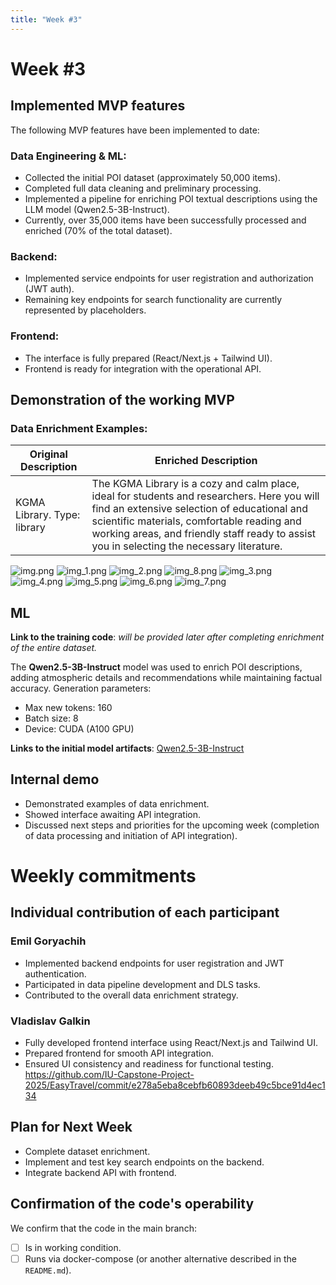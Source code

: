 ```yaml
---
title: "Week #3"
---
```


# **Week #3**

## Implemented MVP features

The following MVP features have been implemented to date:

### Data Engineering & ML:

* Collected the initial POI dataset (approximately 50,000 items).
* Completed full data cleaning and preliminary processing.
* Implemented a pipeline for enriching POI textual descriptions using the LLM model (Qwen2.5-3B-Instruct).
* Currently, over 35,000 items have been successfully processed and enriched (70% of the total dataset).

### Backend:

* Implemented service endpoints for user registration and authorization (JWT auth).
* Remaining key endpoints for search functionality are currently represented by placeholders.

### Frontend:

* The interface is fully prepared (React/Next.js + Tailwind UI).
* Frontend is ready for integration with the operational API.


## Demonstration of the working MVP

### Data Enrichment Examples:

| Original Description        | Enriched Description                                                                                                                                                                                                                                                                  |
| --------------------------- | ------------------------------------------------------------------------------------------------------------------------------------------------------------------------------------------------------------------------------------------------------------------------------------- |
| KGMA Library. Type: library | The KGMA Library is a cozy and calm place, ideal for students and researchers. Here you will find an extensive selection of educational and scientific materials, comfortable reading and working areas, and friendly staff ready to assist you in selecting the necessary literature.|

![img.png](img.png)
![img_1.png](img_1.png)
![img_2.png](img_2.png)
![img_8.png](img_8.png)
![img_3.png](img_3.png)
![img_4.png](img_4.png)
![img_5.png](img_5.png)
![img_6.png](img_6.png)
![img_7.png](img_7.png)

## ML

**Link to the training code**: *will be provided later after completing enrichment of the entire dataset.*

The **Qwen2.5-3B-Instruct** model was used to enrich POI descriptions, adding atmospheric details and recommendations while maintaining factual accuracy. Generation parameters:

* Max new tokens: 160
* Batch size: 8
* Device: CUDA (A100 GPU)

**Links to the initial model artifacts**: [Qwen2.5-3B-Instruct](https://huggingface.co/Qwen/Qwen2.5-3B-Instruct)

## Internal demo

* Demonstrated examples of data enrichment.
* Showed interface awaiting API integration.
* Discussed next steps and priorities for the upcoming week (completion of data processing and initiation of API integration).

# Weekly commitments

## Individual contribution of each participant

### Emil Goryachih

 - Implemented backend endpoints for user registration and JWT authentication.
 - Participated in data pipeline development and DLS tasks.
 - Contributed to the overall data enrichment strategy.

### Vladislav Galkin

 - Fully developed frontend interface using React/Next.js and Tailwind UI.
 - Prepared frontend for smooth API integration.
 - Ensured UI consistency and readiness for functional testing.
   https://github.com/IU-Capstone-Project-2025/EasyTravel/commit/e278a5eba8cebfb60893deeb49c5bce91d4ec134


## Plan for Next Week

* Complete dataset enrichment.
* Implement and test key search endpoints on the backend.
* Integrate backend API with frontend.

## Confirmation of the code's operability

We confirm that the code in the main branch:

* [ ] Is in working condition.
* [ ] Runs via docker-compose (or another alternative described in the `README.md`).
